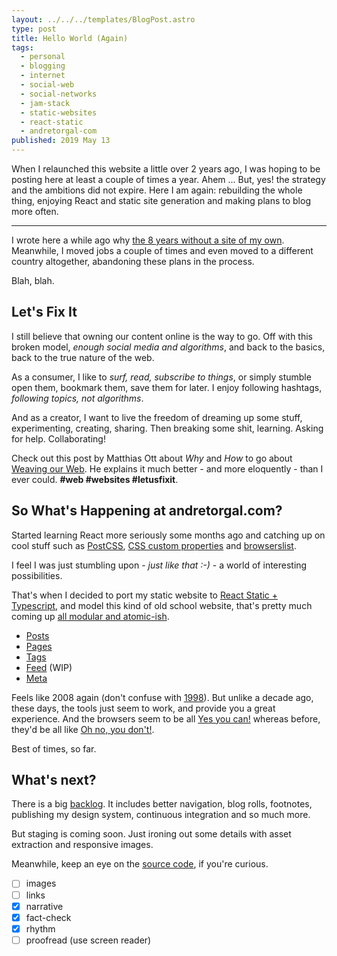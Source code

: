 ```yaml
---
layout: ../../../templates/BlogPost.astro
type: post
title: Hello World (Again)
tags:
  - personal
  - blogging
  - internet
  - social-web
  - social-networks
  - jam-stack
  - static-websites
  - react-static
  - andretorgal-com
published: 2019 May 13
---
```


When I relaunched this website a little over 2 years ago, I was hoping to be posting here at least a couple of times a year. Ahem ... But, yes! the strategy and the ambitions did not expire. Here I am again: rebuilding the whole thing, enjoying React and static site generation and making plans to blog more often.

---

I wrote here a while ago why [the 8 years without a site of my own](/posts/2017-01/hello-world). Meanwhile, I moved jobs a couple of times and even moved to a different country altogether, abandoning these plans in the process.

Blah, blah.

## Let's Fix It

I still believe that owning our content online is the way to go. Off with this broken model, _enough social media and algorithms_, and back to the basics, back to the true nature of the web.

As a consumer, I like to _surf, read, subscribe to things_, or simply stumble open them, bookmark them, save them for later. I enjoy following hashtags, _following topics, not algorithms_.

And as a creator, I want to live the freedom of dreaming up some stuff, experimenting, creating, sharing. Then breaking some shit, learning. Asking for help. Collaborating!

Check out this post by Matthias Ott about _Why_ and _How_ to go about [Weaving our Web](https://matthiasott.com/articles/into-the-personal-website-verse). He explains it much better - and more eloquently - than I ever could. **#web #websites #letusfixit**.

## So What's Happening at andretorgal.com?

Started learning React more seriously some months ago and catching up on cool stuff such as [PostCSS](https://postcss.org/), [CSS custom properties](https://css-tricks.com/guides/css-custom-properties/) and [browserslist](/meta/records/current/browser-support).

I feel I was just stumbling upon - _just like that :-)_ - a world of interesting possibilities.

That's when I decided to port my static website to [React Static + Typescript](/meta/records/current/stack-react-static-typescript), and model this kind of old school website, that's pretty much coming up [all modular and atomic-ish](/meta/records/current/conventions-structure-atomic-semantics).

- [Posts](/posts)
- [Pages](/about)
- [Tags](/tags)
- [Feed](/feed) (WIP)
- [Meta](/meta)

Feels like 2008 again (don't confuse with [1998](https://24ways.org/2018/designing-your-site-like-its-1998/)). But unlike a decade ago, these days, the tools just seem to work, and provide you a great experience. And the browsers seem to be all [Yes you can!](https://caniuse.com/#feat=css-grid) whereas before, they'd be all like [Oh no, you don't!](https://github.com/Modernizr/Modernizr/wiki/HTML5-Cross-Browser-Polyfills).

Best of times, so far.

## What's next?

There is a big [backlog](/meta/project/backlog). It includes better navigation, blog rolls, footnotes, publishing my design system, continuous integration and so much more.

But staging is coming soon. Just ironing out some details with asset extraction and responsive images.

Meanwhile, keep an eye on the [source code](https://github.com/andrezero/andretorgal.site/tree/master/src), if you're curious.

<!-- notes -->

- [ ] images
- [ ] links
- [x] narrative
- [x] fact-check
- [x] rhythm
- [ ] proofread (use screen reader)
